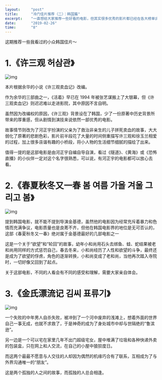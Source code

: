 ```yaml
---
layout:     "post"
title:      "冷门佳片推荐（二）：韩国篇"
excerpt:    "一直想给大家推荐一些好看的电影，但其实很多优秀的影片都已经在各大榜单出现过无数次了，所以这个系列会推荐几部我看过的小众佳片..."
date:       "2019-02-26"
time:       "8"
---
```


这期推荐一些我看过的小众韩国佳片～

# 1.《许三观 허삼관》

![img](https://cdn.jsdelivr.net/gh/zuozizhen/oss@master/img/20201020233831.webp)

本片根据余华的小说《许三观卖血记》改编。

作为余华的三部曲之一，《活着》早已在 1994 年被张艺谋搬上了大银幕，但《许三观卖血记》则迟迟难以走进影院，其中原因不言自明。

虽然因为改编权的原因，《许三观》背景设在了韩国，少了一份原著中历史背景所带来的厚重感，但从剧情到演技来说依然一部优秀的电影。

故事情节则改为了河正宇扮演的父亲为了救治非亲生的儿子拼死卖血的故事，大大弱化了原著的悲剧色彩，影片前半段花了大量的时间侧重描写许三观和徐玉兰相爱的过程，加上很多诙谐有趣的小桥段，将小人物的生活细节细腻的描绘了出来。

值得一提的是这部电影是由河正宇自编自导自演，看过《隧道》、《黄海》或《恐怖直播》的小伙伴一定对这个名字很熟悉，可以说，有河正宇的电影都可以放心去看。

# 2.《春夏秋冬又一春 봄 여름 가을 겨울 그리고 봄》

![img](https://cdn.jsdelivr.net/gh/zuozizhen/oss@master/img/20201020233919.webp)

提到韩国电影，就不能不提到导演金基德，虽然他的电影因为经常充斥着暴力和色情而充满争议，电影质量也是良莠不齐，但他在韩国电影界的地位是无可否认的，这部《春夏秋冬又一春》绝对属于金基德最好的几部电影之一

这是一个关于“欲望”和“轮回”的故事，幼年小和尚用石头去绑鱼、蛙、蛇结果被老和尚用同样的方式惩罚自己，春去冬来，小和尚经历了人性和欲望的斗争，最终还是成为了欲望的俘虏，角色的逐渐转换，小和尚变成了老和尚，当他再次踏入寺院时，一切好像又回到了起点。

关于这部电影，不同的人看会有不同的感受和理解，需要大家亲自体会。

# 3.《金氏漂流记 김씨 표류기》

![img](https://cdn.jsdelivr.net/gh/zuozizhen/oss@master/img/20201020233947.webp)

一个失败的中年男人自杀失败，被冲到了一个河中废弃的浅滩上，想着外面的世界自己一事无成，也就不求救了，于是神奇的成为了身处城市中却与世隔绝的“鲁滨逊”。

另一边是一个可以宅在家里几年不出门超级宅女，屋中堆满了垃圾和各种快递外卖的包装盒，只在网上和人交流，在自己的小屋中狼狈度日。

而这两个最最不愿意与人交往的人却因为偶然的机缘巧合有了联系，互相成为了与外界沟通唯一的“朋友”。

这是两个孤独的人之间的故事，而孤独的人总会相逢。